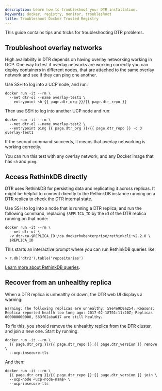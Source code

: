 ```yaml
---
description: Learn how to troubleshoot your DTR installation.
keywords: docker, registry, monitor, troubleshoot
title: Troubleshoot Docker Trusted Registry
---
```


This guide contains tips and tricks for troubleshooting DTR problems.

## Troubleshoot overlay networks

High availability in DTR depends on having overlay networking working in UCP.
One way to test if overlay networks are working correctly you can deploy
containers in different nodes, that are attached to the same overlay network
and see if they can ping one another.

Use SSH to log into a UCP node, and run:

```none
docker run -it --rm \
  --net dtr-ol --name overlay-test1 \
  --entrypoint sh {{ page.dtr_org }}/{{ page.dtr_repo }}
```

Then use SSH to log into another UCP node and run:

```none
docker run -it --rm \
  --net dtr-ol --name overlay-test2 \
  --entrypoint ping {{ page.dtr_org }}/{{ page.dtr_repo }} -c 3 overlay-test1
```

If the second command succeeds, it means that overlay networking is working
correctly.

You can run this test with any overlay network, and any Docker image that has
`sh` and `ping`.


## Access RethinkDB directly

DTR uses RethinkDB for persisting data and replicating it across replicas.
It might be helpful to connect directly to the RethinkDB instance running on a
DTR replica to check the DTR internal state.

Use SSH to log into a node that is running a DTR replica, and run the following
command, replacing `$REPLICA_ID` by the id of the DTR replica running on that
node:

```none
docker run -it --rm \
  --net dtr-ol \
  -v dtr-ca-$REPLICA_ID:/ca dockerhubenterprise/rethinkcli:v2.2.0 \
  $REPLICA_ID
```

This starts an interactive prompt where you can run RethinkDB queries like:

```none
> r.db('dtr2').table('repositories')
```

[Learn more about RethinkDB queries](https://www.rethinkdb.com/docs/guide/javascript/).

## Recover from an unhealthy replica

When a DTR replica is unhealthy or down, the DTR web UI displays a warning:

```none
Warning: The following replicas are unhealthy: 59e4e9b0a254; Reasons: Replica reported health too long ago: 2017-02-18T01:11:20Z; Replicas 000000000000, 563f02aba617 are still healthy.
```

To fix this, you should remove the unhealthy replica from the DTR cluster,
and join a new one. Start by running:

```none
docker run -it --rm \
  {{ page.dtr_org }}/{{ page.dtr_repo }}:{{ page.dtr_version }} remove \
  --ucp-insecure-tls
```

And then:

```none
docker run -it --rm \
  {{ page.dtr_org }}/{{ page.dtr_repo }}:{{ page.dtr_version }} join \
  --ucp-node <ucp-node-name> \
  --ucp-insecure-tls
```
